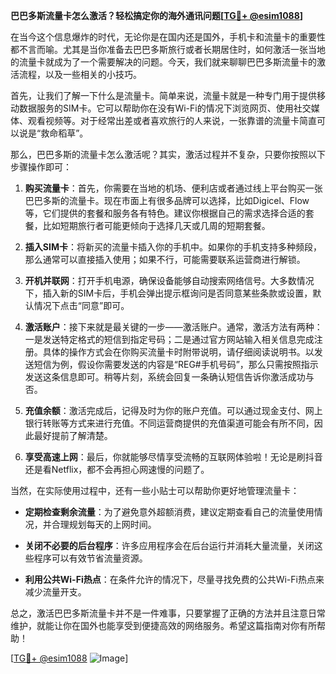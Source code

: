**巴巴多斯流量卡怎么激活？轻松搞定你的海外通讯问题[[TG💪+ @esim1088](https://t.me/s/esim1088)]**

在当今这个信息爆炸的时代，无论你是在国内还是国外，手机卡和流量卡的重要性都不言而喻。尤其是当你准备去巴巴多斯旅行或者长期居住时，如何激活一张当地的流量卡就成为了一个需要解决的问题。今天，我们就来聊聊巴巴多斯流量卡的激活流程，以及一些相关的小技巧。

首先，让我们了解一下什么是流量卡。简单来说，流量卡就是一种专门用于提供移动数据服务的SIM卡。它可以帮助你在没有Wi-Fi的情况下浏览网页、使用社交媒体、观看视频等。对于经常出差或者喜欢旅行的人来说，一张靠谱的流量卡简直可以说是“救命稻草”。

那么，巴巴多斯的流量卡怎么激活呢？其实，激活过程并不复杂，只要你按照以下步骤操作即可：

1. **购买流量卡**：首先，你需要在当地的机场、便利店或者通过线上平台购买一张巴巴多斯的流量卡。现在市面上有很多品牌可以选择，比如Digicel、Flow等，它们提供的套餐和服务各有特色。建议你根据自己的需求选择合适的套餐，比如短期旅行者可能更倾向于选择几天或几周的短期套餐。

2. **插入SIM卡**：将新买的流量卡插入你的手机中。如果你的手机支持多种频段，那么通常可以直接插入使用；如果不行，可能需要联系运营商进行解锁。

3. **开机并联网**：打开手机电源，确保设备能够自动搜索网络信号。大多数情况下，插入新的SIM卡后，手机会弹出提示框询问是否同意某些条款或设置，默认情况下点击“同意”即可。

4. **激活账户**：接下来就是最关键的一步——激活账户。通常，激活方法有两种：一是发送特定格式的短信到指定号码；二是通过官方网站输入相关信息完成注册。具体的操作方式会在你购买流量卡时附带说明，请仔细阅读说明书。以发送短信为例，假设你需要发送的内容是“REG#手机号码”，那么只需按照指示发送这条信息即可。稍等片刻，系统会回复一条确认短信告诉你激活成功与否。

5. **充值余额**：激活完成后，记得及时为你的账户充值。可以通过现金支付、网上银行转账等方式来进行充值。不同运营商提供的充值渠道可能会有所不同，因此最好提前了解清楚。

6. **享受高速上网**：最后，你就能够尽情享受流畅的互联网体验啦！无论是刷抖音还是看Netflix，都不会再担心网速慢的问题了。

当然，在实际使用过程中，还有一些小贴士可以帮助你更好地管理流量卡：

- **定期检查剩余流量**：为了避免意外超额消费，建议定期查看自己的流量使用情况，并合理规划每天的上网时间。
  
- **关闭不必要的后台程序**：许多应用程序会在后台运行并消耗大量流量，关闭这些程序可以有效节省流量资源。
  
- **利用公共Wi-Fi热点**：在条件允许的情况下，尽量寻找免费的公共Wi-Fi热点来减少流量开支。

总之，激活巴巴多斯流量卡并不是一件难事，只要掌握了正确的方法并且注意日常维护，就能让你在国外也能享受到便捷高效的网络服务。希望这篇指南对你有所帮助！

[[TG💪+ @esim1088](https://t.me/s/esim1088) ![Image](https://i.postimg.cc/4NQfJmqS/Snipaste-2025-05-13-00-14-12.png)]